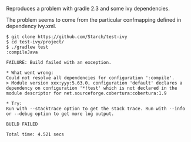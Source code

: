 Reproduces a problem with gradle 2.3 and some ivy dependencies.

The problem seems to come from the particular confmapping defined in dependency ivy.xml.

```console
$ git clone https://github.com/Starch/test-ivy
$ cd test-ivy/project/
$ ./gradlew test
:compileJava

FAILURE: Build failed with an exception.

* What went wrong:
Could not resolve all dependencies for configuration ':compile'.
> Module version xxx:yyy:5.63.0, configuration 'default' declares a dependency on configuration '*!test' which is not declared in the module descriptor for net.sourceforge.cobertura:cobertura:1.9

* Try:
Run with --stacktrace option to get the stack trace. Run with --info or --debug option to get more log output.

BUILD FAILED

Total time: 4.521 secs
```
